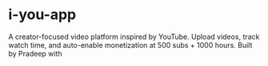 # i-you-app
A creator-focused video platform inspired by YouTube. Upload videos, track watch time, and auto-enable monetization at 500 subs + 1000 hours. Built by Pradeep with
